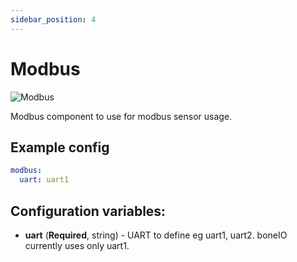 ```yaml
---
sidebar_position: 4
---
```


# Modbus

![Modbus](/img/modbus.png)

Modbus component to use for modbus sensor usage.

## Example config

```yaml title="Example config"
modbus:
  uart: uart1
```

## Configuration variables:

- **uart** (**Required**, string) - UART to define eg uart1, uart2. boneIO currently uses only uart1.
